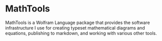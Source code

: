 # MathTools

MathTools is a Wolfram Language package that provides the software infrastructure I use for creating typeset mathematical diagrams and equations, publishing to markdown, and working with various other tools.
